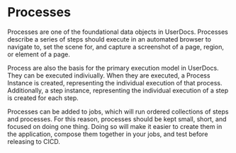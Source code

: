 # Processes

Processes are one of the foundational data objects in UserDocs. Processes describe a series of steps should execute in an automated browser to navigate to, set the scene for, and capture a screenshot of a page, region, or element of a page.

Process are also the basis for the primary execution model in UserDocs. They can be executed indiviually. When they are executed, a Process Instance is created, representing the individual execution of that process. Additionally, a step instance, representing the individual execution of a step is created for each step. 

Processes can be added to jobs, which will run ordered collections of steps and processes.  For this reason, processes should be kept small, short, and focused on doing one thing. Doing so will make it easier to create them in the application, compose them together in your jobs, and test before releasing to CICD.